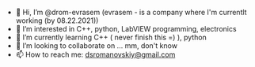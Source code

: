 - 👋 Hi, I’m @drom-evrasem (evrasem - is a company where I'm currentlt working (by 08.22.2021))
- 👀 I’m interested in C++, python, LabVIEW programming, electronics
- 🌱 I’m currently learning C++ ( never finish this =) ), python
- 💞️ I’m looking to collaborate on ... mm, don't know
- 📫 How to reach me: dsromanovskiy@gmail.com

<!---
drom-evrasem/drom-evrasem is a ✨ special ✨ repository because its `README.md` (this file) appears on your GitHub profile.
You can click the Preview link to take a look at your changes.
--->

